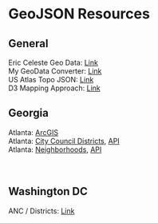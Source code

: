 # GeoJSON Resources


## General

Eric Celeste Geo Data: [Link](http://eric.clst.org/tech/usgeojson/)<br>
My GeoData Converter: [Link](https://mygeodata.cloud/converter/)<br>
US Atlas Topo JSON: [Link](https://github.com/topojson/us-atlas)<br>
D3 Mapping Approach: [Link](https://d3indepth.com/geographic/)

## Georgia

Atlanta: [ArcGIS](https://dcp-coaplangis.opendata.arcgis.com/)<br>
Atlanta: [City Council Districts](https://dcp-coaplangis.opendata.arcgis.com/datasets/city-council-districts), [API](https://opendata.arcgis.com/datasets/5ce01aea8d4046fe8659a8e25958c2bb_2.geojson)<br>
Atlanta: [Neighborhoods](https://dcp-coaplangis.opendata.arcgis.com/datasets/neighborhoods), [API](https://opendata.arcgis.com/datasets/297d3d69d8ab4c6ba5f9264ad5e75c0a_3.geojson)<br>
<br>
<br>

## Washington DC

ANC / Districts: [Link](https://hub.arcgis.com/items/bfe6977cfd574c2b894cd67cf6a787c3)
